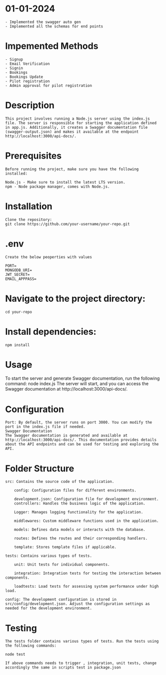 <!-- @format -->

# 01-01-2024

    - Implemented the swagger auto gen
    - Implemented all the schemas for end points

# Impemented Methods

    - Signup
    - Email Verification
    - Signin
    - Bookings
    - Bookings Update
    - Pilot registration
    - Admin approval for pilot registration

# Description

    This project involves running a Node.js server using the index.js file. The server is responsible for starting the application defined in app.js. Additionally, it creates a Swagger documentation file (swagger-output.json) and makes it available at the endpoint http://localhost:3000/api-docs/.

# Prerequisites

    Before running the project, make sure you have the following installed:

    Node.js - Make sure to install the latest LTS version.
    npm - Node package manager, comes with Node.js.

# Installation

    Clone the repository:
    git clone https://github.com/your-username/your-repo.git

# .env

    Create the below peoperties with values

    PORT=
    MONGODB_URI=
    JWT_SECRET=
    EMAIL_APPPASS=

# Navigate to the project directory:

    cd your-repo

# Install dependencies:

    npm install

# Usage

To start the server and generate Swagger documentation, run the following command:
node index.js
The server will start, and you can access the Swagger documentation at http://localhost:3000/api-docs/.

# Configuration

    Port: By default, the server runs on port 3000. You can modify the port in the index.js file if needed.
    Swagger Documentation
    The Swagger documentation is generated and available at http://localhost:3000/api-docs/. This documentation provides details about the API endpoints and can be used for testing and exploring the API.

# Folder Structure

    src: Contains the source code of the application.

        config: Configuration files for different environments.

        development.json: Configuration file for development environment.
        controllers: Handles the business logic of the application.

        Logger: Manages logging functionality for the application.

        middlewares: Custom middleware functions used in the application.

        models: Defines data models or interacts with the database.

        routes: Defines the routes and their corresponding handlers.

        template: Stores template files if applicable.

    tests: Contains various types of tests.

        unit: Unit tests for individual components.

        integration: Integration tests for testing the interaction between components.

        loadtests: Load tests for assessing system performance under high load.

    config: The development configuration is stored in src/config/development.json. Adjust the configuration settings as needed for the development environment.

# Testing

    The tests folder contains various types of tests. Run the tests using the following commands:

    node test

    If above commands needs to trigger , integration, unit tests, change accordingly the same in scripts test in package.json
